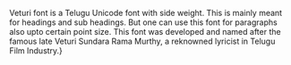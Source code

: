 Veturi font is a Telugu Unicode font with side weight. This is mainly meant for headings and sub headings. But one can use this font for paragraphs also upto certain point size. This font was developed and named after the famous late Veturi Sundara Rama Murthy, a reknowned lyricist in Telugu Film Industry.}
